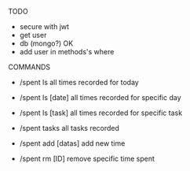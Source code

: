 TODO

- secure with jwt
- get user
- db (mongo?) OK
- add user in methods's where

COMMANDS

- /spent ls
	all times recorded for today

- /spent ls [date]
	all times recorded for specific day

- /spent ls [task]
	all times recorded for specific task

- /spent tasks
	all tasks recorded

- /spent add [datas]
	add new time

- /spent rm [ID]
	remove specific time spent

